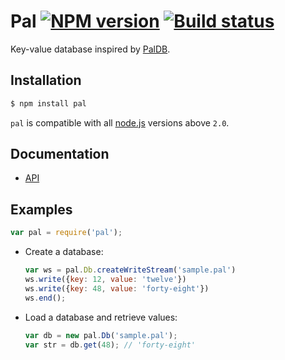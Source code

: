 # Pal [![NPM version](https://img.shields.io/npm/v/pal.svg)](https://www.npmjs.com/package/pal) [![Build status](https://travis-ci.org/mtth/pal.svg?branch=master)](https://travis-ci.org/mtth/pal)

Key-value database inspired by [PalDB](https://github.com/linkedin/PalDB).


## Installation

```bash
$ npm install pal
```

`pal` is compatible with all [node.js][] versions above `2.0`.


## Documentation

+ [API](https://github.com/mtth/pal/wiki/API)


## Examples

```javascript
var pal = require('pal');
```

+ Create a database:

  ```javascript
  var ws = pal.Db.createWriteStream('sample.pal')
  ws.write({key: 12, value: 'twelve'})
  ws.write({key: 48, value: 'forty-eight'})
  ws.end();
  ```

+ Load a database and retrieve values:

  ```javascript
  var db = new pal.Db('sample.pal');
  var str = db.get(48); // 'forty-eight'
  ```


[node.js]: https://nodejs.org/en/
